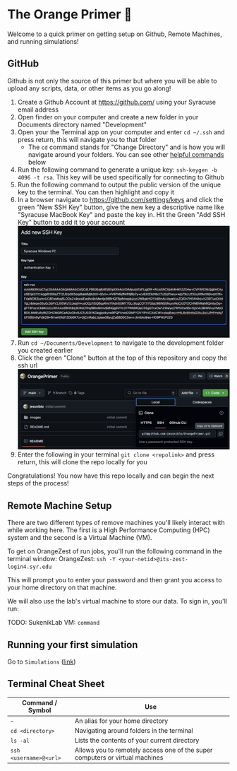 # The Orange Primer 🍊

Welcome to a quick primer on getting setup on Github, Remote Machines, and running simulations!

## GitHub
Github is not only the source of this primer but where you will be able to upload any scripts, data, or other items as you go along!

1. Create a Github Account at https://github.com/ using your Syracuse email address
2. Open finder on your computer and create a new folder in your Documents directory named "Development"
3. Open your the Terminal app on your computer and enter `cd ~/.ssh` and press return, this will navigate you to that folder
    - The `cd` command stands for "Change Directory" and is how you will navigate around your folders. You can see other [helpful commands](##Terminal-Cheat-Sheet) below
4. Run the following command to generate a unique key: `ssh-keygen -b 4096 -t rsa`. This key will be used specifically for connecting to Github
5. Run the following command to output the public version of the unique key to the terminal. You can then highlight and copy it
5. In a browser navigate to https://github.com/settings/keys and click the green  "New SSH Key" button, give the new key a descriptive name like "Syracuse MacBook Key" and paste the key in. Hit the Green "Add SSH Key" button to add it to your account
    ![image](./images/AddSSHKey.png)
6. Run `cd ~/Documents/Development` to navigate to the development folder you created earlier
7. Click the green "Clone" button at the top of this repository and copy the ssh url
    ![image](./images/CloningARepo.png)
8. Enter the following in your terminal `git clone <repolink>` and press return, this will clone the repo locally for you

Congratulations! You now have this repo locally and can begin the next steps of the process!

## Remote Machine Setup
There are two different types of remove machines you'll likely interact with while working here. The first is a High Performance Computing (HPC) system and the second is a Virtual Machine (VM). 

To get on OrangeZest of run jobs, you'll run the following command in the terminal window: 
OrangeZest: `ssh -Y <your-netid>@its-zest-login4.syr.edu`

This will prompt you to enter your password and then grant you access to your home directory on that machine.

We will also use the lab's virtual machine to store our data. To sign in, you'll run: 

TODO: SukenikLab VM: `command`

## Running your first simulation

Go to `Simulations` ([link](https://github.com/jessniblo/OrangePrimer/tree/main/Simulations))

## Terminal Cheat Sheet

| Command / Symbol | Use |
| --- | --- |
| `~` | An alias for your home directory |
| `cd <directory>` | Navigating around folders in the terminal |
| `ls -al` | Lists the contents of your current directory |
| `ssh <username>@<url>` | Allows you to remotely access one of the super computers or virtual machines |